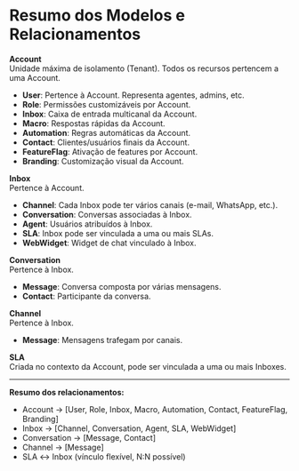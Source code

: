 # Resumo dos Modelos e Relacionamentos

**Account**  
Unidade máxima de isolamento (Tenant). Todos os recursos pertencem a uma Account.
- **User**: Pertence à Account. Representa agentes, admins, etc.
- **Role**: Permissões customizáveis por Account.
- **Inbox**: Caixa de entrada multicanal da Account.
- **Macro**: Respostas rápidas da Account.
- **Automation**: Regras automáticas da Account.
- **Contact**: Clientes/usuários finais da Account.
- **FeatureFlag**: Ativação de features por Account.
- **Branding**: Customização visual da Account.

**Inbox**  
Pertence à Account.
- **Channel**: Cada Inbox pode ter vários canais (e-mail, WhatsApp, etc.).
- **Conversation**: Conversas associadas à Inbox.
- **Agent**: Usuários atribuídos à Inbox.
- **SLA**: Inbox pode ser vinculada a uma ou mais SLAs.
- **WebWidget**: Widget de chat vinculado à Inbox.

**Conversation**  
Pertence à Inbox.
- **Message**: Conversa composta por várias mensagens.
- **Contact**: Participante da conversa.

**Channel**  
Pertence à Inbox.
- **Message**: Mensagens trafegam por canais.

**SLA**  
Criada no contexto da Account, pode ser vinculada a uma ou mais Inboxes.

---

**Resumo dos relacionamentos:**
- Account → [User, Role, Inbox, Macro, Automation, Contact, FeatureFlag, Branding]
- Inbox → [Channel, Conversation, Agent, SLA, WebWidget]
- Conversation → [Message, Contact]
- Channel → [Message]
- SLA ↔ Inbox (vínculo flexível, N:N possível) 